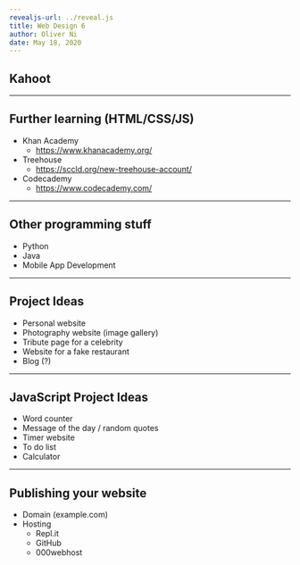 ```yaml
---
revealjs-url: ../reveal.js
title: Web Design 6
author: Oliver Ni
date: May 18, 2020
---
```


## Kahoot

---

## Further learning (HTML/CSS/JS)

* Khan Academy
  * https://www.khanacademy.org/
* Treehouse
  * https://sccld.org/new-treehouse-account/
* Codecademy
  * https://www.codecademy.com/

---

## Other programming stuff

* Python
* Java
* Mobile App Development

---

## Project Ideas

* Personal website
* Photography website (image gallery)
* Tribute page for a celebrity
* Website for a fake restaurant
* Blog (?)

---

## JavaScript Project Ideas

* Word counter
* Message of the day / random quotes
* Timer website
* To do list
* Calculator

---

## Publishing your website

* Domain (example.com)
* Hosting
  * Repl.it
  * GitHub
  * 000webhost

